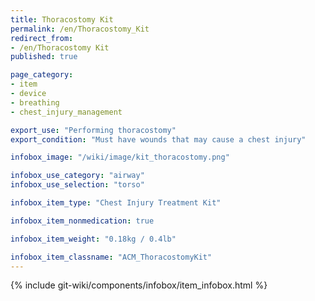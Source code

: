 ```yaml
---
title: Thoracostomy Kit
permalink: /en/Thoracostomy_Kit
redirect_from: 
- /en/Thoracostomy Kit
published: true

page_category:
- item
- device
- breathing
- chest_injury_management

export_use: "Performing thoracostomy"
export_condition: "Must have wounds that may cause a chest injury"

infobox_image: "/wiki/image/kit_thoracostomy.png"

infobox_use_category: "airway"
infobox_use_selection: "torso"

infobox_item_type: "Chest Injury Treatment Kit"

infobox_item_nonmedication: true

infobox_item_weight: "0.18kg / 0.4lb"

infobox_item_classname: "ACM_ThoracostomyKit"
---
```


{% include git-wiki/components/infobox/item_infobox.html %}